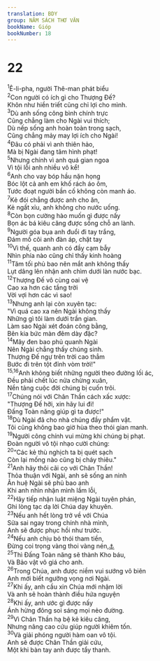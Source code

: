 ```yaml
---
translation: BDY
group: NĂM SÁCH THƠ VĂN
bookName: Gióp 
bookNumber: 18
---
```


<div class="title"><h1>22</h1></div>
<span class="verse giop_22_1"><sup>1</sup>Ê-li-pha, người Thê-man phát biểu<br/></span>
<span class="verse giop_22_2"><sup>2</sup>Con người có ích gì cho Thượng Đế?<br/>Khôn như hiền triết cũng chỉ lợi cho mình.<br/></span>
<span class="verse giop_22_3"><sup>3</sup>Dù anh sống công bình chính trực<br/>Cũng chẳng làm cho Ngài vui thích;<br/>Dù nếp sống anh hoàn toàn trong sạch,<br/>Cũng chẳng mảy may lợi ích cho Ngài!<br/></span>
<span class="verse giop_22_4"><sup>4</sup>Đâu có phải vì anh thiên hảo,<br/>Mà bị Ngài đang tâm hình phạt!<br/></span>
<span class="verse giop_22_5"><sup>5</sup>Nhưng chính vì anh quá gian ngoa<br/>Vì tội lỗi anh nhiều vô kể!<br/></span>
<span class="verse giop_22_6"><sup>6</sup>Anh cho vay bóp hầu nặn họng<br/>Bóc lột cả anh em khố rách áo ôm,<br/>Tước đoạt người bần cố không còn manh áo.<br/></span>
<span class="verse giop_22_7"><sup>7</sup>Kẻ đói chẳng được anh cho ăn,<br/>Kẻ ngất xỉu, anh không cho nước uống.<br/></span>
<span class="verse giop_22_8"><sup>8</sup>Còn bọn cường hào muốn gì được nấy<br/>Bọn ác bá kiêu căng được sống chỗ an lành.<br/></span>
<span class="verse giop_22_9"><sup>9</sup>Người góa bụa anh đuổi đi tay trắng,<br/>Đám mồ côi anh đàn áp, chặt tay<br/></span>
<span class="verse giop_22_10"><sup>10</sup>Vì thế, quanh anh có đầy cạm bẫy<br/>Nhìn phía nào cũng chỉ thấy kinh hoàng<br/></span>
<span class="verse giop_22_11"><sup>11</sup>Tăm tối phủ bao nên mắt anh không thấy<br/>Lụt dâng lên nhận anh chìm dưới làn nước bạc.<br/></span>
<span class="verse giop_22_12"><sup>12</sup>Thượng Đế vô cùng oai vệ<br/>Cao xa hơn các tầng trời<br/>Vời vợi hơn các vì sao!<br/></span>
<span class="verse giop_22_13"><sup>13</sup>Nhưng anh lại còn xuyên tạc:<br/>&#34;Vì quá cao xa nên Ngài không thấy<br/>Những gì tôi làm dưới trần gian.<br/>Làm sao Ngài xét đoán công bằng,<br/>Bên kia bức màn đêm dày đặc?<br/></span>
<span class="verse giop_22_14"><sup>14</sup>Mây đen bao phủ quanh Ngài<br/>Nên Ngài chẳng thấy chúng sinh.<br/>Thượng Đế ngự trên trời cao thẳm<br/>Bước đi trên tột đỉnh vòm trời!&#34;<br/></span>
<span class="verse giop_22_15 giop_22_16"><sup>15,16</sup>Anh không biết những người theo đường lối ác,<br/>Đều phải chết lúc nửa chừng xuân,<br/>Nền tảng cuộc đời chúng bị cuốn trôi.<br/></span>
<span class="verse giop_22_17"><sup>17</sup>Chúng nói với Chân Thần cách xấc xược:<br/>&#34;Thượng Đế hỡi, xin hãy lui đi!<br/>Đấng Toàn năng giúp gì ta được!&#34;<br/></span>
<span class="verse giop_22_18"><sup>18</sup>Dù Ngài đã cho nhà chúng đầy phẩm vật.<br/>Tôi cũng không bao giờ hùa theo thói gian manh.<br/></span>
<span class="verse giop_22_19"><sup>19</sup>Người công chính vui mừng khi chúng bị phạt.<br/>Đoàn người vô tội nhạo cười chúng:<br/></span>
<span class="verse giop_22_20"><sup>20</sup>“Các kẻ thù nghịch ta bị quét sạch<br/>Còn lại mống nào cũng bị cháy thiêu.&#34;<br/></span>
<span class="verse giop_22_21"><sup>21</sup>Anh hãy thôi cãi cọ với Chân Thần!<br/>Thỏa thuận với Ngài, anh sẽ sống an ninh<br/>Ân huệ Ngài sẽ phủ bao anh<br/>Khi anh nhìn nhận mình lầm lỗi,<br/></span>
<span class="verse giop_22_22"><sup>22</sup>Hãy tiếp nhận luật miệng Ngài tuyên phán,<br/>Ghi lòng tạc dạ lời Chúa dạy khuyên.<br/></span>
<span class="verse giop_22_23"><sup>23</sup>Nếu anh hết lòng trở về với Chúa<br/>Sửa sai ngay trong chính nhà mình,<br/>Anh sẽ được phục hồi như trước.<br/></span>
<span class="verse giop_22_24"><sup>24</sup>Nếu anh chịu bỏ thói tham tiền,<br/>Đừng coi trọng vàng thoi vàng nén,<a href="#" data-toggle="tooltip" data-placement="bottom" title="Nt vàng Ô-phia">⚓</a><br/></span>
<span class="verse giop_22_25"><sup>25</sup>Thì Đấng Toàn năng sẽ thành Kho báu,<br/>Và Bảo vật vô giá cho anh.<br/></span>
<span class="verse giop_22_26"><sup>26</sup>Trong Chúa, anh được niềm vui sướng vô biên<br/>Anh mới biết ngưỡng vọng nơi Ngài.<br/></span>
<span class="verse giop_22_27"><sup>27</sup>Khi ấy, anh cầu xin Chúa mới nhậm lời<br/>Và anh sẽ hoàn thành điều hứa nguyện<br/></span>
<span class="verse giop_22_28"><sup>28</sup>Khi ấy, anh ước gì được nấy<br/>Ánh hừng đông soi sáng mọi nẻo đường.<br/></span>
<span class="verse giop_22_29"><sup>29</sup>Vì Chân Thần hạ bệ kẻ kiêu căng,<br/>Nhưng nâng cao cứu giúp người khiêm tốn.<br/></span>
<span class="verse giop_22_30"><sup>30</sup>Và giải phóng người hàm oan vô tội.<br/>Anh sẽ được Chân Thần giải cứu,<br/>Một khi bàn tay anh được tẩy thanh.</span>
